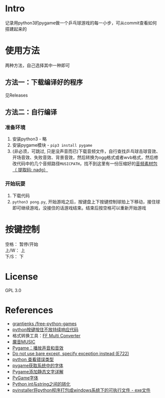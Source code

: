 # Intro
记录用python3的pygame做一个乒乓球游戏的每一小步，可从commit查看如何搭建起来的
# 使用方法
两种方法，自己选择其中一种即可
## 方法一：下载编译好的程序
见Releases

## 方法二：自行编译
### 准备环境
1. 安装python3 - 略
2. 安装pygame模块 - `pip3 install pygame`
3. (非必须，可跳过, 只是没声音而已)下载音频文件，自行查找乒乓球击球音效、开场音效、失败音效、背景音效，然后转换为ogg格式或者wvb格式，然后修改代码中的几个音频路径`MUSICPATH`，找不到这里有一份压缩好的[音频素材包（ 提取码: nadg）](https://pan.baidu.com/s/10R6ryFxi_YD-UpVQpiHsiQ)
### 开始玩耍
1. 下载代码
2. `python3 pong.py`, 开始游戏之后，按键盘上下按键控制球拍上下移动，接住球即可继续游戏，没接住的话游戏结束。结束后按空格可以重新开始游戏
# 按键控制
空格： 暂停/开始  
上/W： 上  
下/S： 下
# License
GPL 3.0
# References
- [ grantjenks /free-python-games ](https://github.com/grantjenks/free-python-games)
- [python按键按住不放持续响应代码](https://blog.csdn.net/baidu_39560388/article/details/84612605)
- 格式转换工具：[FF Multi Converter](https://github.com/ilstam/FF-Multi-Converter)
- [魔音MUSIC](http://moyimusic.com/)
- [Pygame：播放声音和音效](https://blog.csdn.net/w15977858408/article/details/104283348)
- [Do not use bare except, specify exception instead (E722)](https://www.flake8rules.com/rules/E722.html)
- [python 查看错误类型](https://blog.csdn.net/weixin_44737399/article/details/89092300)
- [pygame获取系统中的字体](https://blog.csdn.net/weixin_45951701/article/details/107425502)
- [Pygame添加静态文字详解](https://blog.csdn.net/cool99781/article/details/106752516)
- [PyGame字体](https://blog.csdn.net/Hubz131/article/details/86740969)
- [Python int与string之间的转化](https://www.cnblogs.com/nzbbody/p/3581048.html)
- [pyinstaller将python程序打包成windows系统下的可执行文件 - exe文件](https://blog.csdn.net/weixin_43031092/article/details/109162262)
